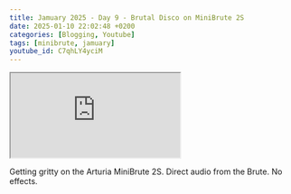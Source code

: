```yaml
---
title: Jamuary 2025 - Day 9 - Brutal Disco on MiniBrute 2S
date: 2025-01-10 22:02:48 +0200
categories: [Blogging, Youtube]
tags: [minibrute, jamuary]
youtube_id: C7qhLY4yciM
---
```



<div class="embed-responsive embed-responsive-16by9" >
    <iframe class="embed-responsive-item"  src="https://www.youtube.com/embed/{{ page.youtube_id }}"></iframe>
</div>

Getting gritty on the Arturia MiniBrute 2S. Direct audio from the Brute. No effects.
